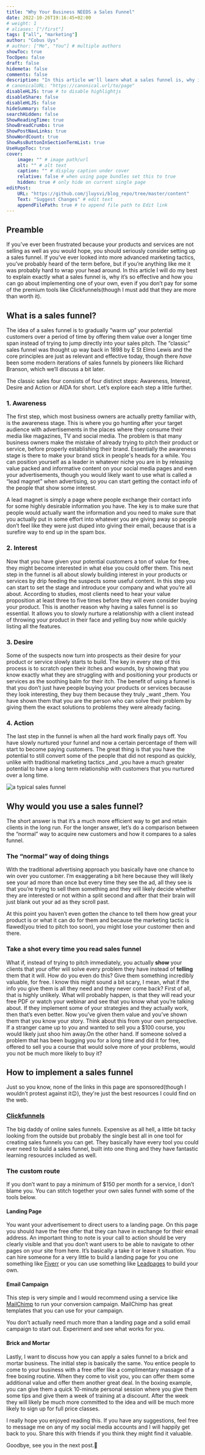 ```yaml
---
title: "Why Your Business NEEDS a Sales Funnel"
date: 2022-10-26T19:16:45+02:00
# weight: 1
# aliases: ["/first"]
tags: ["all", "marketing"]
author: "Cobus Uys"
# author: ["Me", "You"] # multiple authors
showToc: true
TocOpen: false
draft: false
hidemeta: false
comments: false
description: "In this article we'll learn what a sales funnel is, why it's such a powerful marketing tactic and how to implement your own."
# canonicalURL: "https://canonical.url/to/page"
disableHLJS: true # to disable highlightjs
disableShare: false
disableHLJS: false
hideSummary: false
searchHidden: false
ShowReadingTime: true
ShowBreadCrumbs: true
ShowPostNavLinks: true
ShowWordCount: true
ShowRssButtonInSectionTermList: true
UseHugoToc: true
cover:
    image: "" # image path/url
    alt: "" # alt text
    caption: "" # display caption under cover
    relative: false # when using page bundles set this to true
    hidden: true # only hide on current single page
editPost:
    URL: "https://github.com/jluysvi/blog_repo/tree/master/content"
    Text: "Suggest Changes" # edit text
    appendFilePath: true # to append file path to Edit link
---
```


## Preamble

If you’ve ever been frustrated because your products and services are not selling as well as you would hope, you should seriously consider setting up a sales funnel. If you’ve ever looked into more advanced marketing tactics, you’ve probably heard of the term before, but if you’re anything like me it was probably hard to wrap your head around. In this article I will do my best to explain exactly what a sales funnel is, why it’s so effective and how you can go about implementing one of your own, even if you don’t pay for some of the premium tools like Clickfunnels(though I must add that they are more than worth it).


## What is a sales funnel?

The idea of a sales funnel is to gradually “warm up” your potential customers over a period of time by offering them value over a longer time span instead of trying to jump directly into your sales pitch. The “classic” sales funnel was thought up way back in 1898 by E St Elmo Lewis and the core principles are just as relevant and effective today, though there _have_ been some modern iterations of sales funnels by pioneers like Richard Branson, which we’ll discuss a bit later. 

The classic sales four consists of four distinct steps: Awareness, Interest, Desire and Action or AIDA for short. Let’s explore each step a little further.



### 1. Awareness

The first step, which most business owners are actually pretty familiar with, is the awareness stage. This is where you go hunting after your target audience with advertisements in the places where they consume their media like magazines, TV and social media. The problem is that many business owners make the mistake of already trying to pitch their product or service, before properly establishing their brand. Essentially the awareness stage is there to make your brand stick in people's heads for a while. You can position yourself as a leader in whatever niche you are in by releasing value packed and informative content on your social media pages and even your advertisements, though you would likely want to use what is called a “lead magnet” when advertising, so you can start getting the contact info of the people that show some interest.


A lead magnet is simply a page where people exchange their contact info for some highly desirable information you have. The key is to make sure that people would actually want the information and you need to make sure that you actually put in some effort into whatever you are giving away so people don’t feel like they were just duped into giving their email, because that is a surefire way to end up in the spam box.

### 2. Interest

Now that you have given your potential customers a ton of value for free, they might become interested in what else you could offer them. This next step in the funnel is all about slowly building interest in your products or services by drip feeding the suspects some useful content. In this step you can start to set the stage and introduce your company and what you’re all about. According to studies, most clients need to hear your value proposition at least three to five times before they will even consider buying your product. This is another reason why having a sales funnel is so essential. It allows you to slowly nurture a relationship with a client instead of throwing your product in their face and yelling buy now while quickly listing all the features. 

### 3. Desire

Some of the suspects now turn into prospects as their desire for your product or service slowly starts to build. The key in every step of this process is to scratch open their itches and wounds, by showing that you know exactly what they are struggling with and positioning your products or services as the soothing balm for their itch. The benefit of using a funnel is that you don’t just have people buying your products or services because they look interesting, they buy them because they truly _want _them. You have shown them that you are the person who can solve their problem by giving them the exact solutions to problems they were already facing.

### 4. Action

The last step in the funnel is when all the hard work finally pays off. You have slowly nurtured your funnel and now a certain percentage of them will start to become paying customers. The great thing is that you have the potential to still convert some of the people that did not respond as quickly, unlike with traditional marketing tactics _and _you have a much greater potential to have a long term relationship with customers that you nurtured over a long time. 

![a typical sales funnel](/images/sales_funnel.png "https://www.vecteezy.com/free-vector/sales-funnel")

## Why would you use a sales funnel?

The short answer is that it’s a much more efficient way to get and retain clients in the long run. For the longer answer, let’s do a comparison between the “normal” way to acquire new customers and how it compares to a sales funnel. 


### The “normal” way of doing things

With the traditional advertising approach you basically have one chance to win over you customer. I’m exaggerating a bit here because they will likely see your ad more than once but every time they see the ad, all they see is that you’re trying to sell them something and they will likely decide whether they are interested or not within a split second and after that their brain will just blank out your ad as they scroll past. 

At this point you haven’t even gotten the chance to tell them how great your product is or what it can do for them and because the marketing tactic is flawed(you tried to pitch too soon), you might lose your customer then and there. 


### Take a shot every time you read sales funnel

What if, instead of trying to pitch immediately, you actually **show** your clients that your offer will solve every problem they have instead of **telling** them that it will. How do you even do this? Give them something incredibly valuable, for free. I know this might sound a bit scary, I mean, what if the info you give them is all they need and they never come back? First of all, that is highly unlikely. What will probably happen, is that they will read your free PDF or watch your webinar and see that you know what you’re talking about. If they implement some of your strategies and they actually work, then that’s even better. Now you’ve given them value and you’ve shown them that you know your story. Think about this from your own perspective. If a stranger came up to you and wanted to sell you a $100 course, you would likely just shoo him away.On the other hand. If someone solved a problem that has been bugging you for a long time and did it for free, offered to sell you a course that would solve more of your problems, would you not be much more likely to buy it?


## How to implement a sales funnel

Just so you know, none of the links in this page are sponsored(though I wouldn’t protest against it😉), they're just the best resources I could find on the web. 


### [Clickfunnels](https://www.clickfunnels.com/)

The big daddy of online sales funnels. Expensive as all hell, a little bit tacky looking from the outside but probably the single best all in one tool for creating sales funnels you can get. They basically have every tool you could ever need to build a sales funnel, built into one thing and they have fantastic learning resources included as well. 


### The custom route

If you don’t want to pay a minimum of $150 per month for a service, I don’t blame you. You can stitch together your own sales funnel with some of the tools below. 


#### Landing Page

You want your advertisement to direct users to a landing page. On this page you should have the free offer that they can have in exchange for their email address. An important thing to note is your call to action should be very clearly visible and that you don’t want users to be able to navigate to other pages on your site from here. It’s basically a take it or leave it situation. You can hire someone for a very little to build a landing page for you one something like [Fiverr](https://www.fiverr.com/) or you can use something like [Leadpages](https://www.leadpages.com/) to build your own. 


#### Email Campaign

This step is very simple and I would recommend using a service like [MailChimp](https://mailchimp.com/) to run your conversion campaign. MailChimp has great templates that you can use for your campaign. 

You don’t actually need much more than a landing page and a solid email campaign to start out. Experiment and see what works for you. 


#### Brick and Mortar

Lastly, I want to discuss how you can apply a sales funnel to a brick and mortar business. The initial step is basically the same. You entice people to come to your business with a free offer like a complimentary massage of a free boxing routine. When they come to visit you, you can offer them some additional value and offer them another great deal. In the boxing example, you can give them a quick 10-minute personal session where you give them some tips and give them a week of training at a discount. After the week they will likely be much more committed to the idea and will be much more likely to sign up for full price classes.

I really hope you enjoyed reading this. If you have any suggestions, feel free to message me on any of my social media accounts and I will happily get back to you. Share this with friends if you think they might find it valuable. 

Goodbye, see you in the next post.👋